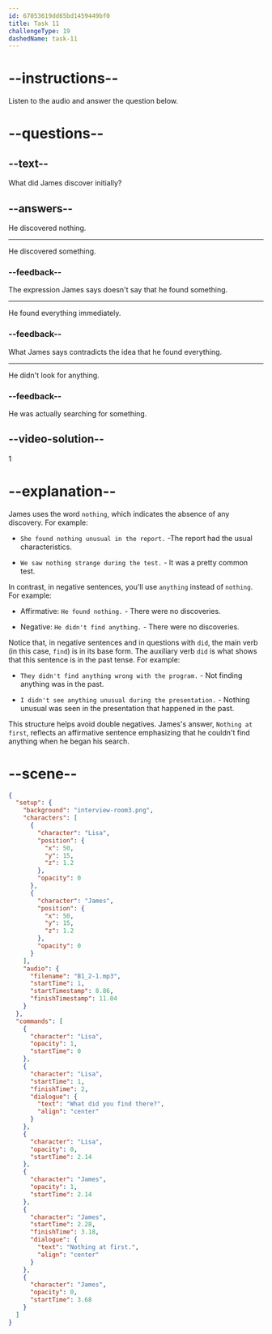 ```yaml
---
id: 67053619dd65bd1459449bf0
title: Task 11
challengeType: 19
dashedName: task-11
---
```


<!-- (Audio) Lisa: What did you find there? James: Nothing at first. -->

# --instructions--

Listen to the audio and answer the question below.

# --questions--

## --text--

What did James discover initially?

## --answers--

He discovered nothing.

---

He discovered something.

### --feedback--

The expression James says doesn't say that he found something.

---

He found everything immediately.

### --feedback--

What James says contradicts the idea that he found everything.

---

He didn't look for anything.

### --feedback--

He was actually searching for something.

## --video-solution--

1

# --explanation--

James uses the word `nothing`, which indicates the absence of any discovery. For example:

- `She found nothing unusual in the report.` -The report had the usual characteristics.

- `We saw nothing strange during the test.` - It was a pretty common test.

In contrast, in negative sentences, you'll use `anything` instead of `nothing`. For example:  

- Affirmative: `He found nothing.` - There were no discoveries.

- Negative: `He didn't find anything.` - There were no discoveries.  

Notice that, in negative sentences and in questions with `did`, the main verb (in this case, `find`) is in its base form. The auxiliary verb `did` is what shows that this sentence is in the past tense. For example:

- `They didn't find anything wrong with the program.` - Not finding anything was in the past.

- `I didn't see anything unusual during the presentation.` - Nothing unusual was seen in the presentation that happened in the past.

This structure helps avoid double negatives. James's answer, `Nothing at first`, reflects an affirmative sentence emphasizing that he couldn't find anything when he began his search.

# --scene--

```json
{
  "setup": {
    "background": "interview-room3.png",
    "characters": [
      {
        "character": "Lisa",
        "position": {
          "x": 50,
          "y": 15,
          "z": 1.2
        },
        "opacity": 0
      },
      {
        "character": "James",
        "position": {
          "x": 50,
          "y": 15,
          "z": 1.2
        },
        "opacity": 0
      }
    ],
    "audio": {
      "filename": "B1_2-1.mp3",
      "startTime": 1,
      "startTimestamp": 8.86,
      "finishTimestamp": 11.04
    }
  },
  "commands": [
    {
      "character": "Lisa",
      "opacity": 1,
      "startTime": 0
    },
    {
      "character": "Lisa",
      "startTime": 1,
      "finishTime": 2,
      "dialogue": {
        "text": "What did you find there?",
        "align": "center"
      }
    },
    {
      "character": "Lisa",
      "opacity": 0,
      "startTime": 2.14
    },
    {
      "character": "James",
      "opacity": 1,
      "startTime": 2.14
    },
    {
      "character": "James",
      "startTime": 2.28,
      "finishTime": 3.18,
      "dialogue": {
        "text": "Nothing at first.",
        "align": "center"
      }
    },
    {
      "character": "James",
      "opacity": 0,
      "startTime": 3.68
    }
  ]
}
```
